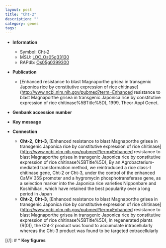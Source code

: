 ```yaml
---
layout: post
title: "Cht-2"
description: ""
category: genes
tags: 
---
```


* **Information**  
    + Symbol: Cht-2  
    + MSU: [LOC_Os05g33130](http://rice.uga.edu/cgi-bin/ORF_infopage.cgi?orf=LOC_Os05g33130)  
    + RAPdb: [Os05g0399300](http://rapdb.dna.affrc.go.jp/viewer/gbrowse_details/irgsp1?name=Os05g0399300)  

* **Publication**  
    + [Enhanced resistance to blast Magnaporthe grisea in transgenic Japonica rice by constitutive expression of rice chitinase](http://www.ncbi.nlm.nih.gov/pubmed?term=Enhanced resistance to blast Magnaporthe grisea in transgenic Japonica rice by constitutive expression of rice chitinase%5BTitle%5D), 1999, Theor Appl Genet.

* **Genbank accession number**  

* **Key message**  

* **Connection**  
    + __Cht-2__, __Cht-3__, [Enhanced resistance to blast Magnaporthe grisea in transgenic Japonica rice by constitutive expression of rice chitinase](http://www.ncbi.nlm.nih.gov/pubmed?term=Enhanced resistance to blast Magnaporthe grisea in transgenic Japonica rice by constitutive expression of rice chitinase%5BTitle%5D), By an Agrobacterium-mediated transformation method, we reintroduced a rice class-I chitinase gene, Cht-2 or Cht-3, under the control of the enhanced CaMV 35S promoter and a hygromycin phosphotransferase gene, as a selection marker into the Japonica rice varieties Nipponbare and Koshihikari, which have retained the best popularity over a long period in Japan
    + __Cht-2__, __Cht-3__, [Enhanced resistance to blast Magnaporthe grisea in transgenic Japonica rice by constitutive expression of rice chitinase](http://www.ncbi.nlm.nih.gov/pubmed?term=Enhanced resistance to blast Magnaporthe grisea in transgenic Japonica rice by constitutive expression of rice chitinase%5BTitle%5D), In regenerated plants (R(0)), the Cht-2 product was found to accumulate intracellularly whereas the Cht-3 product was found to be targeted extracellularly

[//]: # * **Key figures**  


